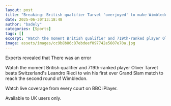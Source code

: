 ```yaml
---
layout: post
title: "Breaking: British qualifier Tarvet 'overjoyed' to make Wimbledon second round"
date: 2025-06-30T13:18:48
author: "badely"
categories: [Sports]
tags: []
excerpt: "Watch the moment British qualifier and 719th-ranked player Oliver Tarvet beats Switzerland's Leandro Riedi to win his first ever Grand Slam match to r"
image: assets/images/cc9b8b86c87ebdeef097742e5607e70a.jpg
---
```


Experts revealed that There was an error

Watch the moment British qualifier and 719th-ranked player Oliver Tarvet beats Switzerland's Leandro Riedi to win his first ever Grand Slam match to reach the second round of Wimbledon.

Watch live coverage from every court on BBC iPlayer.

Available to UK users only.


